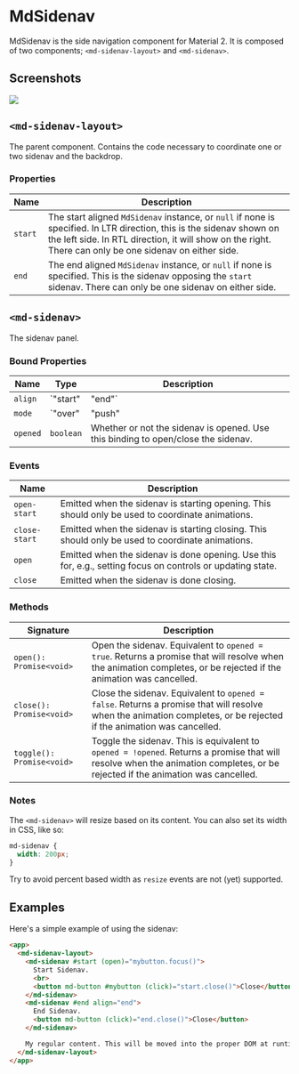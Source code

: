 # MdSidenav

MdSidenav is the side navigation component for Material 2. It is composed of two components; `<md-sidenav-layout>` and `<md-sidenav>`.

## Screenshots

<img src="https://material.angularjs.org/material2_assets/sidenav-example.png">


## `<md-sidenav-layout>`

The parent component. Contains the code necessary to coordinate one or two sidenav and the backdrop.

### Properties

| Name | Description |
| --- | --- |
| `start` | The start aligned `MdSidenav` instance, or `null` if none is specified. In LTR direction, this is the sidenav shown on the left side. In RTL direction, it will show on the right. There can only be one sidenav on either side. |
| `end` | The end aligned `MdSidenav` instance, or `null` if none is specified. This is the sidenav opposing the `start` sidenav. There can only be one sidenav on either side. |

## `<md-sidenav>`

The sidenav panel.

### Bound Properties

| Name | Type | Description |
| --- | --- | --- |
| `align` | `"start"|"end"` | The alignment of this sidenav. In LTR direction, `"start"` will be shown on the left, `"end"` on the right. In RTL, it is reversed. `"start"` is used by default. An exception will be thrown if there are more than 1 sidenav on either side. |
| `mode` | `"over"|"push"|"side"` | The mode or styling of the sidenav, default being `"over"`. With `"over"` the sidenav will appear above the content, and a backdrop will be shown. With `"push"` the sidenav will push the content of the `<md-sidenav-layout>` to the side, and show a backdrop over it. `"side"` will resize the content and keep the sidenav opened. Clicking the backdrop will close sidenavs that do not have `mode="side"`. |
| `opened` | `boolean` | Whether or not the sidenav is opened. Use this binding to open/close the sidenav. |

### Events

| Name | Description |
| --- | --- |
| `open-start` | Emitted when the sidenav is starting opening. This should only be used to coordinate animations. |
| `close-start` | Emitted when the sidenav is starting closing. This should only be used to coordinate animations. |
| `open` | Emitted when the sidenav is done opening. Use this for, e.g., setting focus on controls or updating state. |
| `close` | Emitted when the sidenav is done closing. |

### Methods

| Signature | Description |
| --- | --- |
| `open(): Promise<void>` | Open the sidenav. Equivalent to `opened = true`. Returns a promise that will resolve when the animation completes, or be rejected if the animation was cancelled. |
| `close(): Promise<void>` | Close the sidenav. Equivalent to `opened = false`. Returns a promise that will resolve when the animation completes, or be rejected if the animation was cancelled. |
| `toggle(): Promise<void>` | Toggle the sidenav. This is equivalent to `opened = !opened`. Returns a promise that will resolve when the animation completes, or be rejected if the animation was cancelled. |

### Notes

The `<md-sidenav>` will resize based on its content. You can also set its width in CSS, like so:

```css
md-sidenav {
  width: 200px;
}
```

Try to avoid percent based width as `resize` events are not (yet) supported.

## Examples

Here's a simple example of using the sidenav:

```html
<app>
  <md-sidenav-layout>
    <md-sidenav #start (open)="mybutton.focus()">
      Start Sidenav.
      <br>
      <button md-button #mybutton (click)="start.close()">Close</button>
    </md-sidenav>
    <md-sidenav #end align="end">
      End Sidenav.
      <button md-button (click)="end.close()">Close</button>
    </md-sidenav>

    My regular content. This will be moved into the proper DOM at runtime.
  </md-sidenav-layout>
</app>
```

